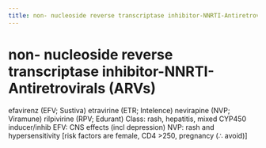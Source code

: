 ```yaml
---
title: non- nucleoside reverse transcriptase inhibitor-NNRTI-Antiretrovirals  ARVs 
---
```

# non- nucleoside reverse transcriptase inhibitor-NNRTI-Antiretrovirals (ARVs)

efavirenz (EFV; Sustiva)
etravirine (ETR; Intelence)
nevirapine (NVP; Viramune)
rilpivirine (RPV; Edurant)
Class: rash, hepatitis, mixed CYP450 inducer/inhib
EFV: CNS effects (incl depression)
NVP: rash and hypersensitivity [risk factors are female, CD4 >250, pregnancy (∴ avoid)]
